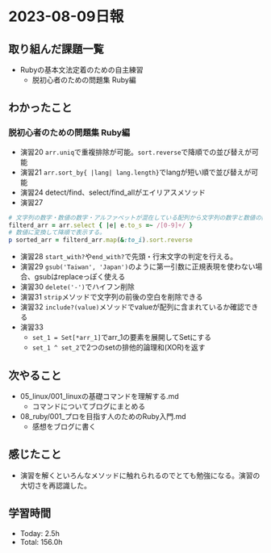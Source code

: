 # 2023-08-09日報

## 取り組んだ課題一覧
* Rubyの基本文法定着のための自主練習
  * 脱初心者のための問題集 Ruby編

## わかったこと
### 脱初心者のための問題集 Ruby編
* 演習20 `arr.uniq`で重複排除が可能。`sort.reverse`で降順での並び替えが可能
* 演習21 `arr.sort_by{ |lang| lang.length}`でlangが短い順で並び替えが可能
* 演習24 detect/find、select/find_allがエイリアスメソッド
* 演習27
```rb
# 文字列の数字・数値の数字・アルファベットが混在している配列から文字列の数字と数値の数字を取り出す。
filterd_arr = arr.select { |e| e.to_s =~ /[0-9]+/ }
# 数値に変換して降順で表示する。
p sorted_arr = filterd_arr.map(&:to_i).sort.reverse
```
* 演習28 `start_with?`や`end_with?`で先頭・行末文字の判定を行える。
* 演習29 `gsub('Taiwan', 'Japan')`のように第一引数に正規表現を使わない場合、gsubはreplaceっぽく使える
* 演習30 `delete('-')`でハイフン削除
* 演習31 `strip`メソッドで文字列の前後の空白を削除できる
* 演習32 `include?(value)`メソッドでvalueが配列に含まれているか確認できる
* 演習33
  * `set_1 = Set[*arr_1]`でarr_1の要素を展開してSetにする
  * `set_1 ^ set_2`で2つのsetの排他的論理和(XOR)を返す

## 次やること
* 05_linux/001_linuxの基礎コマンドを理解する.md
  * コマンドについてブログにまとめる
* 08_ruby/001_プロを目指す人のためのRuby入門.md
  * 感想をブログに書く

## 感じたこと
* 演習を解くといろんなメソッドに触れられるのでとても勉強になる。演習の大切さを再認識した。

## 学習時間
* Today: 2.5h
* Total: 156.0h